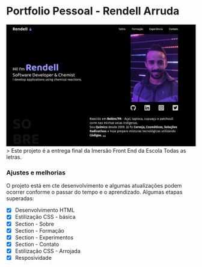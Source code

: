 # Portfolio Pessoal - Rendell Arruda

<img src="capa-portfolio.png" alt="Capa do portfolio">
> Este projeto é a entrega final da Imersão Front End da Escola Todas as letras.

### Ajustes e melhorias

O projeto está em cte desenvolvimento e algumas atualizações podem ocorrer conforme o passar do tempo e o aprendizado.
Algumas etapas superadas:

- [x] Desenvolvimento HTML
- [x] Estilização CSS - básica
- [x] Section - Sobre
- [x] Section - Formação
- [x] Section - Experimentos
- [x] Section - Contato
- [x] Estilização CSS - Arrojada
- [x] Resposividade
